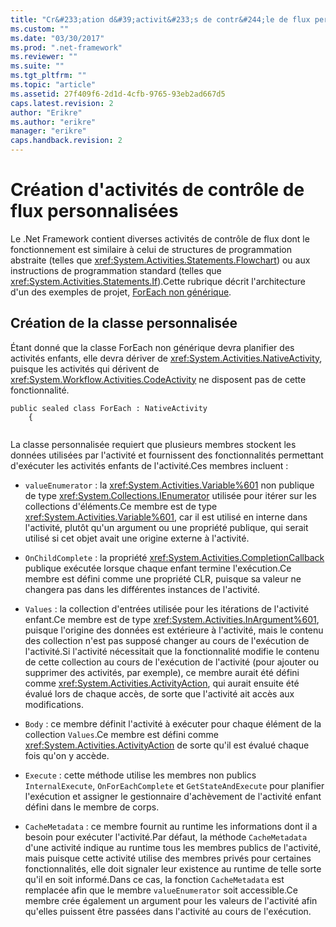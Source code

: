 ```yaml
---
title: "Cr&#233;ation d&#39;activit&#233;s de contr&#244;le de flux personnalis&#233;es | Microsoft Docs"
ms.custom: ""
ms.date: "03/30/2017"
ms.prod: ".net-framework"
ms.reviewer: ""
ms.suite: ""
ms.tgt_pltfrm: ""
ms.topic: "article"
ms.assetid: 27f409f6-2d1d-4cfb-9765-93eb2ad667d5
caps.latest.revision: 2
author: "Erikre"
ms.author: "erikre"
manager: "erikre"
caps.handback.revision: 2
---
```

# Cr&#233;ation d&#39;activit&#233;s de contr&#244;le de flux personnalis&#233;es
Le .Net Framework contient diverses activités de contrôle de flux dont le fonctionnement est similaire à celui de structures de programmation abstraite \(telles que <xref:System.Activities.Statements.Flowchart>\) ou aux instructions de programmation standard \(telles que <xref:System.Activities.Statements.If>\).Cette rubrique décrit l'architecture d'un des exemples de projet, [ForEach non générique](../../../docs/framework/windows-workflow-foundation/samples/non-generic-foreach.md).  
  
## Création de la classe personnalisée  
 Étant donné que la classe ForEach non générique devra planifier des activités enfants, elle devra dériver de <xref:System.Activities.NativeActivity>, puisque les activités qui dérivent de <xref:System.Workflow.Activities.CodeActivity> ne disposent pas de cette fonctionnalité.  
  
```  
public sealed class ForEach : NativeActivity  
    {  
  
```  
  
 La classe personnalisée requiert que plusieurs membres stockent les données utilisées par l'activité et fournissent des fonctionnalités permettant d'exécuter les activités enfants de l'activité.Ces membres incluent :  
  
-   `valueEnumerator` : la <xref:System.Activities.Variable%601> non publique de type <xref:System.Collections.IEnumerator> utilisée pour itérer sur les collections d'éléments.Ce membre est de type <xref:System.Activities.Variable%601>, car il est utilisé en interne dans l'activité, plutôt qu'un argument ou une propriété publique, qui serait utilisé si cet objet avait une origine externe à l'activité.  
  
-   `OnChildComplete` : la propriété <xref:System.Activities.CompletionCallback> publique exécutée lorsque chaque enfant termine l'exécution.Ce membre est défini comme une propriété CLR, puisque sa valeur ne changera pas dans les différentes instances de l'activité.  
  
-   `Values` : la collection d'entrées utilisée pour les itérations de l'activité enfant.Ce membre est de type <xref:System.Activities.InArgument%601>, puisque l'origine des données est extérieure à l'activité, mais le contenu des collection n'est pas supposé changer au cours de l'exécution de l'activité.Si l'activité nécessitait que la fonctionnalité modifie le contenu de cette collection au cours de l'exécution de l'activité \(pour ajouter ou supprimer des activités, par exemple\), ce membre aurait été défini comme <xref:System.Activities.ActivityAction>, qui aurait ensuite été évalué lors de chaque accès, de sorte que l'activité ait accès aux modifications.  
  
-   `Body` : ce membre définit l'activité à exécuter pour chaque élément de la collection `Values`.Ce membre est défini comme <xref:System.Activities.ActivityAction> de sorte qu'il est évalué chaque fois qu'on y accède.  
  
-   `Execute` : cette méthode utilise les membres non publics `InternalExecute`, `OnForEachComplete` et `GetStateAndExecute` pour planifier l'exécution et assigner le gestionnaire d'achèvement de l'activité enfant défini dans le membre de corps.  
  
-   `CacheMetadata` : ce membre fournit au runtime les informations dont il a besoin pour exécuter l'activité.Par défaut, la méthode `CacheMetadata` d'une activité indique au runtime tous les membres publics de l'activité, mais puisque cette activité utilise des membres privés pour certaines fonctionnalités, elle doit signaler leur existence au runtime de telle sorte qu'il en soit informé.Dans ce cas, la fonction `CacheMetadata` est remplacée afin que le membre `valueEnumerator` soit accessible.Ce membre crée également un argument pour les valeurs de l'activité afin qu'elles puissent être passées dans l'activité au cours de l'exécution.